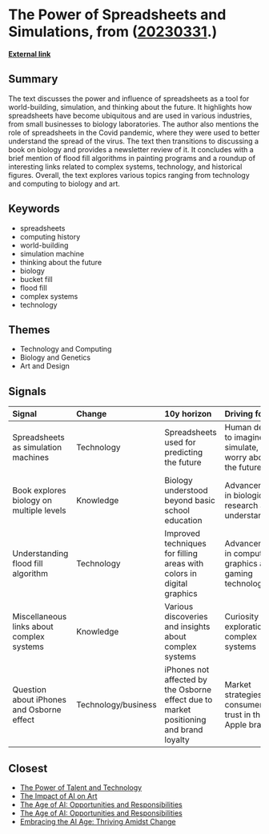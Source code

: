 # __The Power of Spreadsheets and Simulations__, from ([20230331](https://kghosh.substack.com/p/20230331).)

__[External link](https://arbesman.substack.com/p/the-spreadsheet-is-a-simulation-machine)__



## Summary

The text discusses the power and influence of spreadsheets as a tool for world-building, simulation, and thinking about the future. It highlights how spreadsheets have become ubiquitous and are used in various industries, from small businesses to biology laboratories. The author also mentions the role of spreadsheets in the Covid pandemic, where they were used to better understand the spread of the virus. The text then transitions to discussing a book on biology and provides a newsletter review of it. It concludes with a brief mention of flood fill algorithms in painting programs and a roundup of interesting links related to complex systems, technology, and historical figures. Overall, the text explores various topics ranging from technology and computing to biology and art.

## Keywords

* spreadsheets
* computing history
* world-building
* simulation machine
* thinking about the future
* biology
* bucket fill
* flood fill
* complex systems
* technology

## Themes

* Technology and Computing
* Biology and Genetics
* Art and Design

## Signals

| Signal                                    | Change              | 10y horizon                                                                            | Driving force                                                 |
|:------------------------------------------|:--------------------|:---------------------------------------------------------------------------------------|:--------------------------------------------------------------|
| Spreadsheets as simulation machines       | Technology          | Spreadsheets used for predicting the future                                            | Human desire to imagine, simulate, and worry about the future |
| Book explores biology on multiple levels  | Knowledge           | Biology understood beyond basic school education                                       | Advancements in biological research and understanding         |
| Understanding flood fill algorithm        | Technology          | Improved techniques for filling areas with colors in digital graphics                  | Advancements in computer graphics and gaming technology       |
| Miscellaneous links about complex systems | Knowledge           | Various discoveries and insights about complex systems                                 | Curiosity and exploration of complex systems                  |
| Question about iPhones and Osborne effect | Technology/business | iPhones not affected by the Osborne effect due to market positioning and brand loyalty | Market strategies and consumer trust in the Apple brand       |

## Closest

* [The Power of Talent and Technology](338c551fe29e9fb73aa8d412dc77788e)
* [The Impact of AI on Art](cc1340400b9dfbf32bfc3d546cf0b7b3)
* [The Age of AI: Opportunities and Responsibilities](8acafe1fbe51c2de3cd689956b25b39f)
* [The Age of AI: Opportunities and Responsibilities](2449c2fc4b8afc7e268db4987fa821e5)
* [Embracing the AI Age: Thriving Amidst Change](23a3410059759ba4214235628d4ebd4b)
